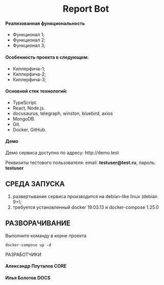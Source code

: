<p align="center">
    <h1 align="center">Report Bot</h1>
</p>

<h4>Реализованная функциональность</h4>
<ul>
    <li>Функционал 1;</li>
    <li>Функционал 2;</li>
    <li>Функционал 3;</li>
</ul>
<h4>Особенность проекта в следующем:</h4>
<ul>
 <li>Киллерфича-1;</li>
 <li>Киллерфича-2;</li>
 <li>Киллерфича-3;</li>
 </ul>
<h4>Основной стек технологий:</h4>
<ul>
	<li>TypeScript.</li>
	<li>React, Node.js.</li>
    <li>docusaurus, telegraph, winston, bluebird, axios</li>
    <li>MongoDB.</li>
	<li>Git.</li>
	<li>Docker, GitHub.</li>
 </ul>
<h4>Демо</h4>
<p>Демо сервиса доступно по адресу: http://demo.test </p>
<p>Реквизиты тестового пользователя: email: <b>testuser@test.ru</b>, пароль: <b>testuser</b></p>

## СРЕДА ЗАПУСКА

1. развертывание сервиса производится на debian-like linux (debian 9+);
2. требуется установленный docker  19.03.13 и docker-compose 1.25.0

## РАЗВОРАЧИВАНИЕ

Выполните команду в корне проекта

```
docker-compose up -d
```

РАЗРАБОТЧИКИ

<h4>Александр Плуталов CORE</h4>
<h4>Илья Болотов DOCS</h4>
